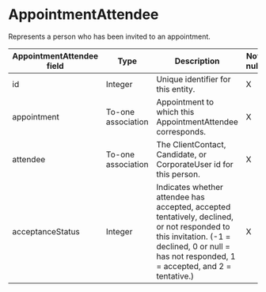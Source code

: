 # AppointmentAttendee

Represents a person who has been invited to an appointment.

| **AppointmentAttendee field** | **Type** | **Description** | **Not null** | **Read-only** |
| --- | --- | --- | --- | --- |
| id | Integer | Unique identifier for this entity. | X | X |
| appointment | To-one association | Appointment to which this AppointmentAttendee corresponds. | X | |
| attendee | To-one association | The ClientContact, Candidate, or CorporateUser id for this person. | X | |
| acceptanceStatus | Integer | Indicates whether attendee has accepted, accepted tentatively, declined, or not responded to this invitation. (-1 = declined, 0 or null = has not responded, 1 = accepted, and 2 = tentative.) | X | |